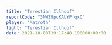 ```yaml
---
title: "Terestian Illhoof"
reportCode: "3NWZ9pcKAbYPfqxC"
player: "Matroth"
fight: "Terestian Illhoof"
date: 2021-10-08T19:17:48.190000+00:00
---
```

